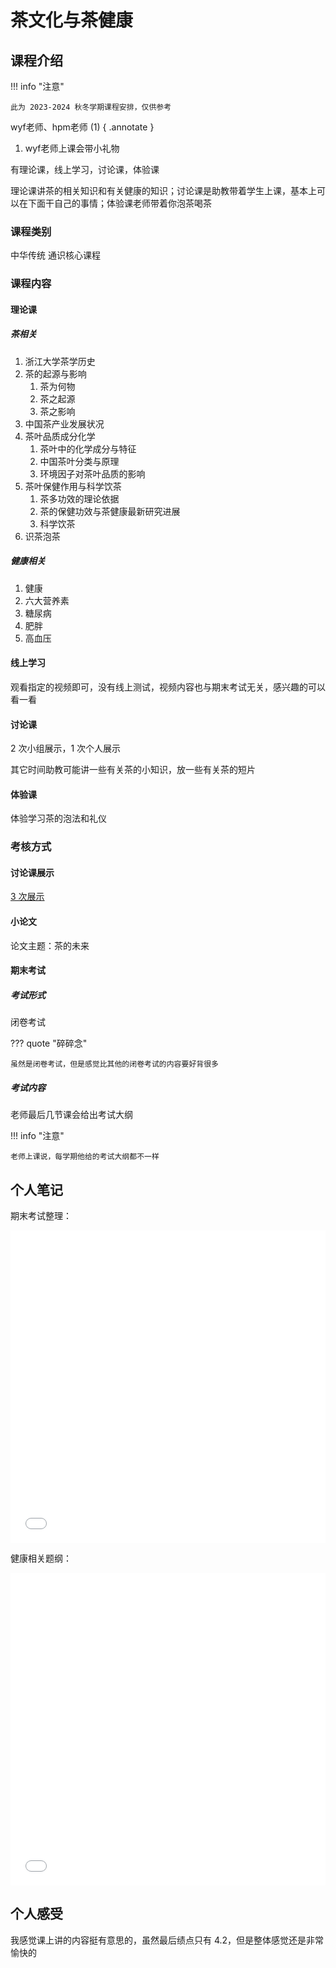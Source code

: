# 茶文化与茶健康

## 课程介绍

!!! info "注意"

    此为 2023-2024 秋冬学期课程安排，仅供参考

wyf老师、hpm老师 (1) 
{ .annotate }

1. wyf老师上课会带小礼物

有理论课，线上学习，讨论课，体验课

理论课讲茶的相关知识和有关健康的知识；讨论课是助教带着学生上课，基本上可以在下面干自己的事情；体验课老师带着你泡茶喝茶

### 课程类别

中华传统 通识核心课程

### 课程内容

#### 理论课

##### 茶相关 

1. 浙江大学茶学历史
2. 茶的起源与影响
      1. 茶为何物
      2. 茶之起源
      3. 茶之影响
3. 中国茶产业发展状况
4. 茶叶品质成分化学
      1. 茶叶中的化学成分与特征
      2. 中国茶叶分类与原理
      3. 环境因子对茶叶品质的影响
5. 茶叶保健作用与科学饮茶
      1. 茶多功效的理论依据
      2. 茶的保健功效与茶健康最新研究进展
      3. 科学饮茶
6. 识茶泡茶

##### 健康相关

1. 健康
2. 六大营养素
3. 糖尿病
4. 肥胖
5. 高血压

#### 线上学习

观看指定的视频即可，没有线上测试，视频内容也与期末考试无关，感兴趣的可以看一看

#### 讨论课

2 次小组展示，1 次个人展示

其它时间助教可能讲一些有关茶的小知识，放一些有关茶的短片

#### 体验课

体验学习茶的泡法和礼仪

### 考核方式

#### 讨论课展示

[3 次展示](#讨论课)

#### 小论文

论文主题：茶的未来

#### 期末考试

##### 考试形式

闭卷考试

??? quote "碎碎念"

    虽然是闭卷考试，但是感觉比其他的闭卷考试的内容要好背很多

##### 考试内容

老师最后几节课会给出考试大纲

!!! info "注意"

    老师上课说，每学期他给的考试大纲都不一样

## 个人笔记

期末考试整理：

<embed src="../../../file/tea_culture/tea_culture_doc1.pdf" type="application/pdf" width="100%" height="500">

健康相关题纲：

<embed src="../../../file/tea_culture/tea_culture_doc2.pdf" type="application/pdf" width="100%" height="500">

## 个人感受

我感觉课上讲的内容挺有意思的，虽然最后绩点只有 4.2，但是整体感觉还是非常愉快的